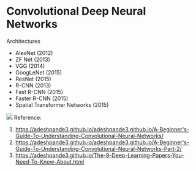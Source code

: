# Convolutional Deep Neural Networks


Architectures

* AlexNet (2012)
* ZF Net (2013)
* VGG (2014)
* GoogLeNet (2015)
* ResNet (2015)
* R-CNN (2013)
* Fast R-CNN (2015)
* Faster R-CNN (2015)
* Spatial Transformer Networks (2015)


![](https://adeshpande3.github.io/assets/Cover.png)
Reference: 
 1. https://adeshpande3.github.io/adeshpande3.github.io/A-Beginner's-Guide-To-Understanding-Convolutional-Neural-Networks/
 2. https://adeshpande3.github.io/adeshpande3.github.io/A-Beginner's-Guide-To-Understanding-Convolutional-Neural-Networks-Part-2/
 3. https://adeshpande3.github.io/The-9-Deep-Learning-Papers-You-Need-To-Know-About.html

